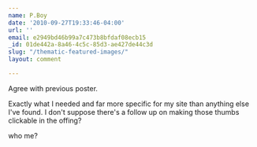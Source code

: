 ```yaml
---
name: P.Boy
date: '2010-09-27T19:33:46-04:00'
url: ''
email: e2949bd46b99a7c473b8bfdaf08ecb15
_id: 01de442a-8a46-4c5c-85d3-ae427de44c3d
slug: "/thematic-featured-images/"
layout: comment

---
```


Agree with previous poster.

Exactly what I needed and far more specific for my site than anything else I've found.
I don't suppose there's a follow up on making those thumbs clickable in the offing?

who me?
